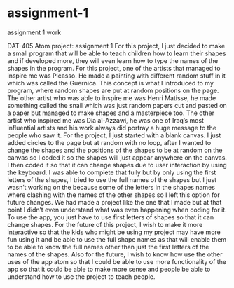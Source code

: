 # assignment-1
assignment 1 work

DAT-405 Atom project: assignment 1
For this project, I just decided to make a small program that will be able to teach children how to learn their shapes and if developed more, they will even learn how to type the names of the shapes in the program. For this project, one of the artists that managed to inspire me was Picasso. He made a painting with different random stuff in it which was called the Guernica. This concept is what I introduced to my program, where random shapes are put at random positions on the page. The other artist who was able to inspire me was Henri Matisse, he made something called the snail which was just random papers cut and pasted on a paper but managed to make shapes and a masterpiece too. The other artist who inspired me was Dia al-Azzawi, he was one of Iraq’s most influential artists and his work always did portray a huge message to the people who saw it. 
For the project, I just started with a blank canvas. I just added circles to the page but at random with no loop, after I wanted to change the shapes and the positions of the shapes to be at random on the canvas so I coded it so the shapes will just appear anywhere on the canvas. I then coded it so that it can change shapes due to user interaction by using the keyboard. I was able to complete that fully but by only using the first letters of the shapes, I tried to use the full names of the shapes but I just wasn’t working on the because some of the letters in the shapes names where clashing with the names of the other shapes so I left this option for future changes. We had made a project like the one that I made but at that point I didn’t even understand what was even happening when coding for it. To use the app, you just have to use first letters of shapes so that it can change shapes.
For the future of this project, I wish to make it more interactive so that the kids who might be using my project may have more fun using it and be able to use the full shape names as that will enable them to be able to know the full names other than just the first letters of the names of the shapes. Also for the future, I wish to know how use the other uses of the app atom so that I could be able to use more functionality of the app so that it could be able to make more sense and people be able to understand how to use the project to teach people.
